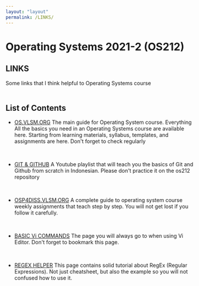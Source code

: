 ```yaml
---
layout: "layout"
permalink: /LINKS/
---
```


# Operating Systems 2021-2 (OS212)

## LINKS
Some links that I think helpful to Operating Systems course
<br><br>
## List of Contents

- [OS.VLSM.ORG](https://os.vlsm.org/)
The main guide for Operating System course. Everything All the basics you need in an Operating Systems course are available here. 
Starting from learning materials, syllabus, templates, and assignments are here. Don't forget to check regularly
<br>

- [GIT & GITHUB](https://www.youtube.com/playlist?list=PLFIM0718LjIVknj6sgsSceMqlq242-jNf)
A Youtube playlist that will teach you the basics of Git and Github from scratch in Indonesian. Please don't practice it on the os212 repository
<br>

- [OSP4DISS.VLSM.ORG](https://osp4diss.vlsm.org/)
A complete guide to operating system course weekly assignments that teach step by step. You will not get lost if you follow it carefully.
<br>

- [BASIC Vi COMMANDS](https://www.cs.colostate.edu/helpdocs/vi.html)
The page you will always go to when using Vi Editor. Don't forget to bookmark this page.
<br>

- [REGEX HELPER](https://medium.com/factory-mind/regex-tutorial-a-simple-cheatsheet-by-examples-649dc1c3f285)
This page contains solid tutorial about RegEx (Regular Expressions). Not just cheatsheet, but also the example so you will not confused how to use it.
<br>
